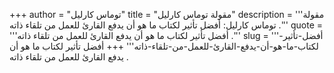 +++
author = "توماس كارليل"
title = "مقولة توماس كارليل"
description = '''مقولة توماس كارليل: أفضل تأثير لكتاب ما هو أن يدفع القارئ للعمل من تلقاء ذاته .'''
quote = '''أفضل تأثير لكتاب ما هو أن يدفع القارئ للعمل من تلقاء ذاته .'''
slug = '''أفضل-تأثير-لكتاب-ما-هو-أن-يدفع-القارئ-للعمل-من-تلقاء-ذاته'''
+++
أفضل تأثير لكتاب ما هو أن يدفع القارئ للعمل من تلقاء ذاته .
